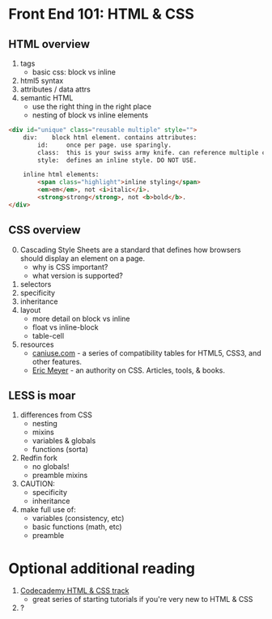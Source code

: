# Front End 101: HTML & CSS


## HTML overview

1. tags
	* basic css: block vs inline
2. html5 syntax
3. attributes / data attrs
4. semantic HTML
	* use the right thing in the right place
	* nesting of block vs inline elements

````html
<div id="unique" class="reusable multiple" style="">
	div:	block html element. contains attributes:
		id: 	once per page. use sparingly.
		class:	this is your swiss army knife. can reference multiple classes.
		style:	defines an inline style. DO NOT USE.

	inline html elements:
		<span class="highlight">inline styling</span>
		<em>em</em>, not <i>italic</i>.
		<strong>strong</strong>, not <b>bold</b>.
</div>
````

## CSS overview

0. Cascading Style Sheets are a standard that defines how browsers should display an element on a page.
	* why is CSS important?
	* what version is supported?
1. selectors
2. specificity
3. inheritance
4. layout
	* more detail on block vs inline
	* float vs inline-block
	* table-cell
5. resources
	* [caniuse.com][cani] - a series of compatibility tables for HTML5, CSS3, and other features.
	* [Eric Meyer][meyer] - an authority on CSS. Articles, tools, & books.


## LESS is moar

1. differences from CSS
	* nesting
	* mixins
	* variables & globals
	* functions (sorta)
2. Redfin fork
	* no globals!
	* preamble mixins
3. CAUTION:
	* specificity
	* inheritance
4. make full use of:
	* variables (consistency, etc)
	* basic functions (math, etc)
	* preamble


# Optional additional reading

1. [Codecademy HTML & CSS track][codec]
	* great series of starting tutorials if you're very new to HTML & CSS
2. ?

<!-- LINKS -->

 [cani]: http://caniuse.com/
 [meyer]: http://meyerweb.com/eric/css/
 [codec]: http://www.codecademy.com/tracks/web